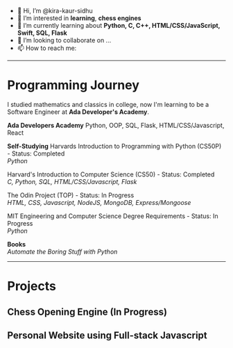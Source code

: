 - 👋 Hi, I’m @kira-kaur-sidhu
- 👀 I’m interested in **learning**, **chess engines**
- 🌱 I’m currently learning about **Python, C, C++, HTML/CSS/JavaScript, Swift, SQL, Flask**
- 💞️ I’m looking to collaborate on ...
- 📫 How to reach me: 

<!---
kira-kaur-sidhu/kira-kaur-sidhu is a ✨ special ✨ repository because its `README.md` (this file) appears on your GitHub profile.
You can click the Preview link to take a look at your changes.
--->
---
# Programming Journey
I studied mathematics and classics in college, now I'm learning to be a Software Engineer at **Ada Developer's Academy**. 

**Ada Developers Academy**
Python, OOP, SQL, Flask, HTML/CSS/Javascript, React

**Self-Studying**
Harvards Introduction to Programming with Python (CS50P) - Status: Completed  <br />
*Python*

Harvard's Introduction to Computer Science (CS50) - Status: Completed  <br />
*C, Python, SQL, HTML/CSS/Javascript, Flask*

The Odin Project (TOP) - Status: In Progress  <br />
*HTML, CSS, Javascript, NodeJS, MongoDB, Express/Mongoose*

MIT Engineering and Computer Science Degree Requirements - Status: In Progress  <br />
*Python*

**Books** <br />
*Automate the Boring Stuff with Python*

---
# Projects
## Chess Opening Engine (In Progress)

## Personal Website using Full-stack Javascript
